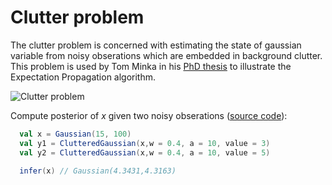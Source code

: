 # Clutter problem

The clutter problem is concerned with estimating the state of gaussian variable from noisy obserations which are embedded in background clutter. This problem is used by Tom Minka in his [PhD thesis] to illustrate the Expectation Propagation algorithm.

![Clutter problem](https://raw.github.com/danielkorzekwa/bayes-scala/master/doc/dsl_examples/clutter_problem/clutter_problem.png "Clutter problem")

Compute posterior of *x* given two noisy obserations
([source code](https://github.com/danielkorzekwa/bayes-scala/blob/master/src/test/scala/dk/bayes/dsl/demo/ClutterProblemTest.scala)):

```scala
  val x = Gaussian(15, 100)
  val y1 = ClutteredGaussian(x,w = 0.4, a = 10, value = 3)
  val y2 = ClutteredGaussian(x,w = 0.4, a = 10, value = 5)

  infer(x) // Gaussian(4.3431,4.3163)
```

[PhD thesis]: http://research.microsoft.com/en-us/um/people/minka/papers/ep/minka-thesis.pdf